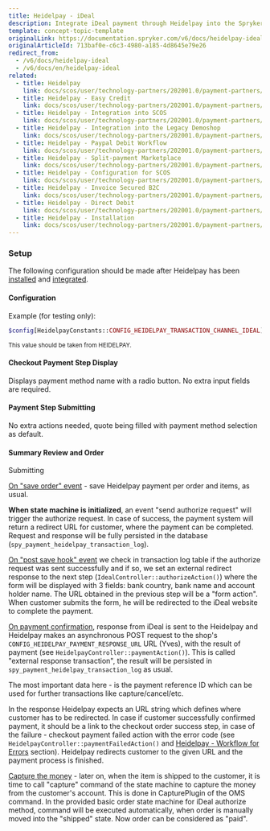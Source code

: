 ```yaml
---
title: Heidelpay - iDeal
description: Integrate iDeal payment through Heidelpay into the Spryker-based shop.
template: concept-topic-template
originalLink: https://documentation.spryker.com/v6/docs/heidelpay-ideal
originalArticleId: 713baf0e-c6c3-4980-a185-4d8645e79e26
redirect_from:
  - /v6/docs/heidelpay-ideal
  - /v6/docs/en/heidelpay-ideal
related:
  - title: Heidelpay
    link: docs/scos/user/technology-partners/202001.0/payment-partners/heidelpay/heidelpay.html
  - title: Heidelpay - Easy Credit
    link: docs/scos/user/technology-partners/202001.0/payment-partners/heidelpay/heidelpay-payment-methods/heidelpay-easy-credit.html
  - title: Heidelpay - Integration into SCOS
    link: docs/scos/user/technology-partners/202001.0/payment-partners/heidelpay/scos-integration/heidelpay-integration-into-scos.html
  - title: Heidelpay - Integration into the Legacy Demoshop
    link: docs/scos/user/technology-partners/202001.0/payment-partners/heidelpay/heidelpay-integration-into-the-legacy-demoshop.html
  - title: Heidelpay - Paypal Debit Workflow
    link: docs/scos/user/technology-partners/202001.0/payment-partners/heidelpay/heidelpay-payment-methods/heidelpay-paypal-debit-workflow.html
  - title: Heidelpay - Split-payment Marketplace
    link: docs/scos/user/technology-partners/202001.0/payment-partners/heidelpay/heidelpay-payment-methods/heidelpay-split-payment-marketplace.html
  - title: Heidelpay - Configuration for SCOS
    link: docs/scos/user/technology-partners/202001.0/payment-partners/heidelpay/scos-integration/heidelpay-configuration-for-scos.html
  - title: Heidelpay - Invoice Secured B2C
    link: docs/scos/user/technology-partners/202001.0/payment-partners/heidelpay/heidelpay-payment-methods/heidelpay-invoice-secured-b2c.html
  - title: Heidelpay - Direct Debit
    link: docs/scos/user/technology-partners/202001.0/payment-partners/heidelpay/heidelpay-payment-methods/heidelpay-direct-debit.html
  - title: Heidelpay - Installation
    link: docs/scos/user/technology-partners/202001.0/payment-partners/heidelpay/heidelpay-installation.html
---
```


### Setup

The following configuration should be made after Heidelpay has been [installed](/docs/scos/dev/technology-partners/202009.0/payment-partners/heidelpay/heidelpay-installation.html) and [integrated](/docs/scos/dev/technology-partners/202009.0/payment-partners/heidelpay/scos-integration/heidelpay-integration-into-scos.html).

#### Configuration

Example (for testing only):
```php
$config[HeidelpayConstants::CONFIG_HEIDELPAY_TRANSACTION_CHANNEL_IDEAL] = '31HA07BC8142C5A171744B56E61281E5';
```
<sub>This value should be taken from HEIDELPAY.</sub>

#### Checkout Payment Step Display

Displays payment method name with a radio button. No extra input fields are required.

#### Payment Step Submitting

No extra actions needed, quote being filled with payment method selection as default.

#### Summary Review and Order
 Submitting

<u>On "save order" event</u> - save Heidelpay payment per order and items, as usual.

<b>When state machine is initialized</b>, an event "send authorize request" will trigger the authorize request. In case of success, the payment system will return a redirect URL for customer, where the payment can be completed. Request and response will be fully persisted in the database (`spy_payment_heidelpay_transaction_log`). 

<u>On "post save hook" event</u> we check in  transaction log table if the authorize request was sent successfully and if so, we set an external redirect response to the next step (`IdealController::authorizeAction()`) where the form will be displayed with 3 fields: bank country, bank name and account holder name. The URL obtained in the previous step will be a "form action". When customer submits the form, he will be redirected to the iDeal website to complete the payment. 

<u>On payment confirmation</u>, response from iDeal is sent to the Heidelpay and Heidelpay makes an asynchronous POST request to the shop's `CONFIG_HEIDELPAY_PAYMENT_RESPONSE_URL` URL (Yves), with the result of payment (see `HeidelpayController::paymentAction()`). This is called "external response transaction", the result will be persisted in `spy_payment_heidelpay_transaction_log` as usual.

 The most important data here - is the payment reference ID which can be used for further transactions like capture/cancel/etc. 

In the response Heidelpay expects an URL string which defines where customer has to be redirected. In case if customer successfully confirmed payment, it should be a link to the checkout order success step, in case of the failure - checkout payment failed action with the error code (see `HeidelpayController::paymentFailedAction()` and [Heidelpay - Workflow for Errors](/docs/scos/dev/technology-partners/202009.0/payment-partners/heidelpay/technical-details-and-howtos/heidelpay-workflow-for-errors.html) section). Heidelpay redirects customer to the given URL and the payment process is finished. 

<u>Capture the money</u> - later on, when the item is shipped to the customer, it is time to call "capture" command of the state machine to capture the money from the customer's account. This is done in CapturePlugin of the OMS command. In the provided basic order state machine for iDeal authorize method, command will be executed automatically, when order is manually moved into the "shipped" state. Now order can be considered as "paid".
